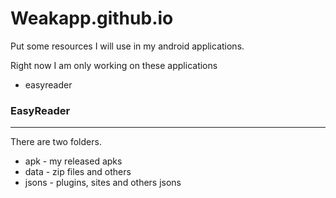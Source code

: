 # Weakapp.github.io

Put some resources I will use in my android applications. 

Right now I am only working on these applications

+ easyreader


### EasyReader
---

There are two folders.

+ apk - my released apks
+ data - zip files and others
+ jsons - plugins, sites and others jsons
